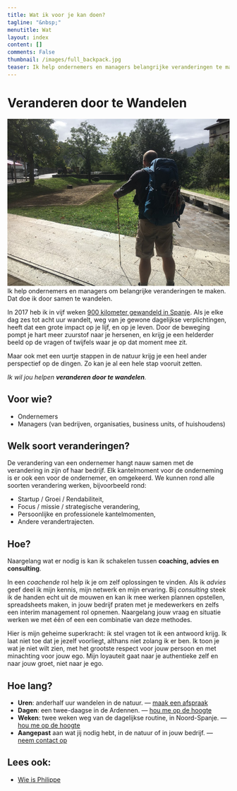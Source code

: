 ```yaml
---
title: Wat ik voor je kan doen?
tagline: "&nbsp;"
menutitle: Wat
layout: index
content: []
comments: False
thumbnail: /images/full_backpack.jpg
teaser: Ik help ondernemers en managers belangrijke veranderingen te maken.
---
```



# Veranderen door te Wandelen 
![Philippe Faes wandelt](/images/full_backpack.jpg)
Ik help ondernemers en managers om belangrijke veranderingen te maken. Dat doe ik door samen te wandelen.


In 2017 heb ik in vijf weken [900 kilometer gewandeld in Spanje](/c/pelgrim). Als je elke dag zes tot acht uur wandelt, weg van je gewone dagelijkse verplichtingen, heeft dat een grote impact op je lijf, en op je leven. Door de beweging pompt je hart meer zuurstof naar je hersenen, en krijg je een helderder beeld op de vragen of twijfels waar je op dat moment mee zit. 

Maar ook met een uurtje stappen in de natuur krijg je een heel ander perspectief op de dingen. Zo kan je al een hele stap vooruit zetten. 

*Ik wil jou helpen **veranderen door te wandelen**.*

## Voor wie?
* Ondernemers
* Managers (van bedrijven, organisaties, business units, of huishoudens)

## Welk soort veranderingen?

De verandering van een ondernemer hangt nauw samen met de verandering in zijn of haar bedrijf. Elk kantelmoment voor de onderneming is er ook een voor de ondernemer, en omgekeerd. We kunnen rond alle soorten verandering werken, bijvoorbeeld rond:

* Startup / Groei / Rendabiliteit,
* Focus / missie / strategische verandering,
* Persoonlijke en professionele kantelmomenten,
* Andere verandertrajecten.

## Hoe?

Naargelang wat er nodig is kan ik schakelen tussen **coaching, advies en consulting**. 

In een *coachende* rol help ik je om zelf oplossingen te vinden. Als ik *advies* geef deel ik mijn kennis, mijn netwerk en mijn ervaring. Bij *consulting* steek ik de handen echt uit de mouwen en kan ik mee werken plannen opstellen, spreadsheets maken, in jouw bedrijf praten met je medewerkers en zelfs een interim management rol opnemen. Naargelang jouw vraag en situatie werken we met één of een een combinatie van deze methodes. 

Hier is mijn geheime superkracht: ik stel vragen tot ik een antwoord krijg. Ik laat niet toe dat je jezelf voorliegt, althans niet zolang ik er ben. Ik toon je wat je niet wilt zien, met het grootste respect voor jouw persoon en met minachting voor jouw ego. Mijn loyauteit gaat naar je authentieke zelf en naar jouw groet, niet naar je ego. 



## Hoe lang?

* **Uren**: anderhalf uur wandelen in de natuur. — [maak een afspraak](/bookme.html)
* **Dagen**: een twee-daagse in de Ardennen. — [hou me op de hoogte](mailto:philippe@randori.be?subject=Hou+me+op+de+hoogte+van++veranderen+door+te+wandelen+in+Ardennen)
* **Weken**: twee weken weg van de dagelijkse routine, in Noord-Spanje. — [hou me op de hoogte](mailto:philippe@randori.be?subject=Hou+me+op+de+hoogte+van+veranderen+door+te+wandelen+in+Spanje)
* **Aangepast** aan wat jij nodig hebt, in de natuur of in jouw bedrijf. — [neem contact op](/contact.html)

## Lees ook:

* [Wie is Philippe](/wie.html)

<!--
* [Getuigenissen](/testimonials.html)
-->

